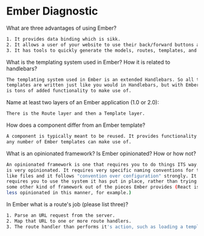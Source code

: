 # Ember Diagnostic

What are three advantages of using Ember?

```sh
1. It provides data binding which is sikk.
2. It allows a user of your website to use their back/forward buttons and for a SPA to have a history.
3. It has tools to quickly generate the models, routes, templates, and other things you need.
```

What is the templating system used in Ember? How it is related to
handlebars?

```sh
The templating system used in Ember is an extended Handlebars. So all the
templates are written just like you would in Handlebars, but with Ember there
is tons of added functionality to make use of.
```

Name at least two layers of an Ember application (1.0 or 2.0):

```sh
There is the Route layer and then a Template layer.
```

How does a component differ from an Ember template?

```sh
A component is typically meant to be reused. It provides functionality that
any number of Ember templates can make use of.
```

What is an opinionated framework? Is Ember opinionated? How or how not?

```sh
An opinionated framework is one that requires you to do things ITS way. Ember
is very opinionated. It requires very specific naming conventions for things
like files and it follows "convention over configuration" strongly. It also
requires you to use the system it has put in place, rather than trying to make
some other kind of framework out of the pieces Ember provides (React is a lot
less opinionated in this manner, for example.)
```

In Ember what is a route's job (please list three)?

```sh
1. Parse an URL request from the server.
2. Map that URL to one or more route handlers.
3. The route handler than performs it's action, such as loading a template or model hook.
```
